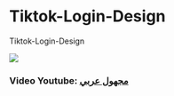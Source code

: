 # Tiktok-Login-Design
Tiktok-Login-Design

![](Tiktok.gif)


### Video Youtube: [مجهول عربي](https://youtu.be/gRILKwYQ3HU) <br>
